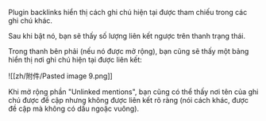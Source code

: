 Plugin backlinks hiển thị cách ghi chú hiện tại được tham chiếu trong các ghi chú khác.

Sau khi bật nó, bạn sẽ thấy số lượng liên kết ngược trên thanh trạng thái.

Trong thanh bên phải (nếu nó được mở rộng), bạn cũng sẽ thấy một bảng hiển thị nơi ghi chú hiện tại được liên kết:

![[zh/附件/Pasted image 9.png]]

Khi mở rộng phần "Unlinked mentions", bạn cũng có thể thấy nơi tên của ghi chú được đề cập nhưng không được liên kết rõ ràng (nói cách khác, được đề cập mà không có dấu ngoặc vuông).
